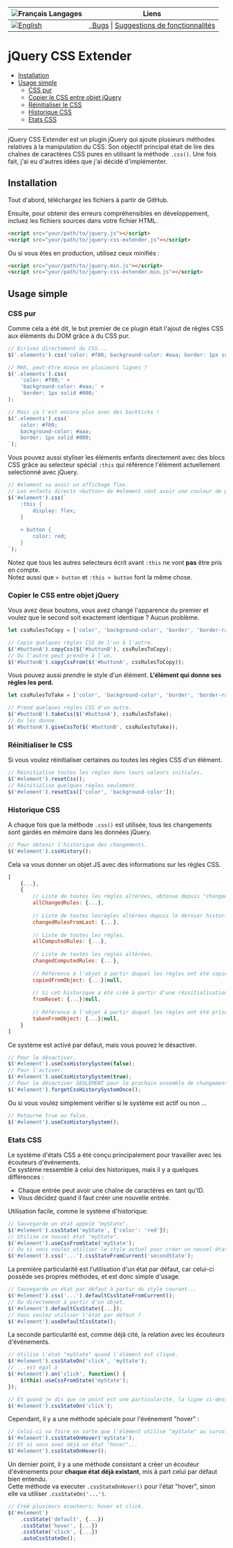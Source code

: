 **![Français](https://cdn1.iconfinder.com/data/icons/stripe-flag-set/23/FR.png) Langages** | **Liens**
----|----
[![English](https://cdn1.iconfinder.com/data/icons/stripe-flag-set/23/GB.png)](README.md) | _[Bugs](https://github.com/iArcadia/jquery-css-extender/labels/bug) \| [Suggestions de fonctionnalités](https://github.com/iArcadia/jquery-css-extender/labels/feature%20suggestion) | [Documentation](doc/DOCUMENTATION.md)_

# jQuery CSS Extender

- [Installation](#installation)
- [Usage simple](#usage-simple)
   - [CSS pur](#css-pur)
   - [Copier le CSS entre objet jQuery](#copier-le-css-entre-objet-jquery)
   - [Réinitialiser le CSS](#reinitialiser-le-css)
   - [Historique CSS](#historique-css)
   - [Etats CSS](#etats-css)

---

jQuery CSS Extender est un plugin jQuery qui ajoute plusieurs méthodes relatives à la manipulation du CSS. Son objectif principal était de lire des chaînes de caractères CSS pures en utilisant la méthode `.css()`.
Une fois fait, j'ai eu d'autres idées que j'ai décidé d'implémenter.

## Installation

Tout d'abord, téléchargez les fichiers à partir de GitHub.

Ensuite, pour obtenir des erreurs compréhensibles en développement, incluez les fichiers sources dans votre fichier HTML.

```html
<script src="your/path/to/jquery.js"></script>
<script src="your/path/to/jquery-css-extender.js"></script>
```

Ou si vous êtes en production, utilisez ceux minifiés :

```html
<script src="your/path/to/jquery.min.js"></script>
<script src="your/path/to/jquery-css-extender.min.js"></script>
```

## Usage simple

### CSS pur

Comme cela a été dit, le but premier de ce plugin était l'ajout de règles CSS aux éléments du DOM grâce à du CSS pur.

```javascript
// Ecrivez directement du CSS...
$('.elements').css('color: #f00; background-color: #aaa; border: 1px solid #000;');

// Mmh, peut-être mieux en plusieurs lignes ?
$('.elements').css(
    'color: #f00;' +
    'background-color: #aaa;' +
    'border: 1px solid #000;'
);

// Mais ça l'est encore plus avec des backticks !
$('.elements').css(`
    color: #f00;
    background-color: #aaa;
    border: 1px solid #000;
`);
```

Vous pouvez aussi styliser les éléments enfants directement avec des blocs CSS grâce au selecteur spécial `:this` qui référence l'élément actuellement selectionné avec jQuery.

```javascript
// #element va avoir un affichage flex.
// Les enfants directs <button> de #element vont avoir une couleur de police rouge.
$('#element').css(`
    :this {
        display: flex;
    }
    
    > button {
        color: red;
    }
`);
```

Notez que tous les autres selecteurs écrit avant `:this` ne vont **pas** être pris en compte.  
Notez aussi que `> button` et `:this > button` font la même chose.

### Copier le CSS entre objet jQuery

Vous avez deux boutons, vous avez changé l'apparence du premier et voulez que le second soit exactement identique ? Aucun problème.

```javascript
let cssRulesToCopy = ['color', 'background-color', 'border', 'border-radius'];

// Copie quelques règles CSS de l'un à l'autre.
$('#buttonA').copyCss($('#buttonB'), cssRulesToCopy);
// Ou l'autre peut prendre à l'un.
$('#buttonB').copyCssFrom($('#buttonA', cssRulesToCopy));
```

Vous pouvez aussi *prendre* le style d'un élément. **L'élément qui donne ses règles les perd.**

```javascript
let cssRulesToTake = ['color', 'background-color', 'border', 'border-radius'];

// Prend quelques règles CSS d'un autre.
$('#buttonB').takeCss($('#buttonA'), cssRulesToTake);
// Ou les donne.
$('#buttonA').giveCssTo($('#buttonB', cssRulesToTake));
```

### Réinitialiser le CSS

Si vous voulez réinitialiser certaines ou toutes les règles CSS d'un élément.

```javascript
// Réinitialise toutes les règles dans leurs valeurs initiales.
$('#element').resetCss();
// Réinitialise quelques règles seulement.
$('#element').resetCss(['color', 'background-color']);
```

### Historique CSS

A chaque fois que la méthode `.css()` est utilisée, tous les changements sont gardés en mémoire dans les données jQuery.

```javascript
// Pour obtenir l'historique des changements.
$('#element').cssHistory();
```

Cela va vous donner un objet JS avec des informations sur les règles CSS.

```javascript
[
    {...},
    {
        // Liste de toutes les règles altérées, obtenue depuis "changedRulesFromLast" de tout l'historique.
        allChangedRules: {...},
        
        // Liste de toutes lesrègles altérées depuis le dernier historique.
        changedRulesFromLast: {...},
        
        // Liste de toutes les règles.
        allComputedRules: {...},
        
        // Liste de toutes les règles altérées.
        changedComputedRules: {...},
        
        // Référence à l'objet à partir duquel les règles ont été copiées.
        copiedFromObject: {...}|null,
        
        // Si cet historique a été créé à partir d'une réinitialisation.
        fromReset: {...}|null,
        
        // Référence à l'objet à partir duquel les règles ont été prises.
        takenFromObject: {...}|null,
    }
]
```

Ce système est activé par défaut, mais vous pouvez le désactiver.

```javascript
// Pour le désactiver.
$('#element').useCssHistorySystem(false);
// Pour l'activer.
$('#element').useCssHistorySystem(true);
// Pour le désactiver SEULEMENT pour le prochain ensemble de changements qui va être fait au CSS.
$('#element').forgetCssHistorySystemOnce();
```

Ou si vous voulez simplement vérifier si le système est actif ou non ...

```javascript
// Retourne true ou false.
$('#element').useCssHistorySystem();
```

### Etats CSS

Le système d'états CSS a été conçu principalement pour travailler avec les écouteurs d'événements.  
Ce système ressemble à celui des historiques, mais il y a quelques différences :

- Chaque entrée peut avoir une chaîne de caractères en tant qu'ID.
- Vous décidez quand il faut créer une nouvelle entrée.

Utilisation facile, comme le système d'historique:

```javascript
// Sauvegarde un état appelé "myState".
$('#element').cssState('myState', {'color': 'red'});
// Utilise ce nouvel état "myState".
$('#element').useCssFromState('myState');
// Ou si vous voulez utiliser le style actuel pour créer un nouvel état.
$('#element').css('...').cssStateFromCurrent('secondState');
```

La première particularité est l'utilisation d'un état par défaut, car celui-ci possède ses propres méthodes, et est donc simple d'usage.

```javascript
// Sauvegarde un état par défaut à partir du style courant...
$('#element').css('...').defaultCssStateFromCurrent();
// Ou directement à partir d'un objet.
$('#element').defaultCssState({...});
// Vous voulez utiliser l'état par défaut ?
$('#element').useDefaultCssState();
```

La seconde particularité est, comme déjà cité, la relation avec les écouteurs d'événements.

```javascript
// Utilise l'état "myState" quand l'élément est cliqué.
$('#element').cssStateOn('click', 'myState');
// ...est égal à
$('#element').on('click', function() {
    $(this).useCssFromState('myState');
});

// Et quand je dis que ce point est une particularité, la ligne ci-dessous va chercher un état nommé "click".
$('#element').cssStateOn('click');
```

Cependant, il y a une méthode spéciale pour l'événement "hover" :

```javascript
// Celui-ci va faire en sorte que l'élément utilise "myState" au survol de la souris, mais va revenir à l'état par défaut lorsque la souris n'est plus dessus !
$('#element').cssStateOnHover('myState');
// Et si vous avez déjà un état "hover"...
$('#element').cssStateOnHover();
```

Un dernier point, il y a une méthode consistant a créer un écouteur d'événements pour **chaque état déjà existant**, mis à part celui par défaut bien entendu.  
Cette méthode va executer `.cssStateOnHover()` pour l'état "hover", sinon elle va utiliser `.cssStateOn('...')`.

```javascript
// Créé plusieurs écouteurs: hover et click.
$('#element')
    .cssState('default', {...})
    .cssState('hover', {...})
    .cssState('click', {...})
    .autoCssStateOn();
```